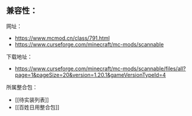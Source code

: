 兼容性：
- 

网址：
- https://www.mcmod.cn/class/791.html
- https://www.curseforge.com/minecraft/mc-mods/scannable

下载地址：
- https://www.curseforge.com/minecraft/mc-mods/scannable/files/all?page=1&pageSize=20&version=1.20.1&gameVersionTypeId=4

所属整合包：
- [[待实装列表]]
- [[百姓日用整合包]]
